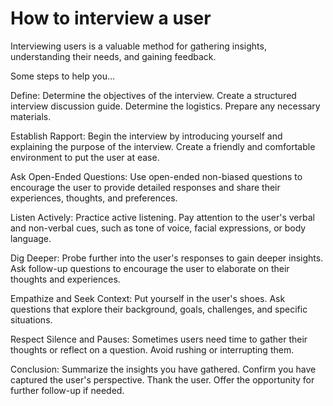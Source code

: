 # How to interview a user

Interviewing users is a valuable method for gathering insights, understanding their needs, and gaining feedback.

Some steps to help you…

Define: Determine the objectives of the interview. Create a structured interview discussion guide. Determine the logistics. Prepare any necessary materials.

Establish Rapport: Begin the interview by introducing yourself and explaining the purpose of the interview. Create a friendly and comfortable environment to put the user at ease.

Ask Open-Ended Questions: Use open-ended non-biased questions to encourage the user to provide detailed responses and share their experiences, thoughts, and preferences.

Listen Actively: Practice active listening. Pay attention to the user's verbal and non-verbal cues, such as tone of voice, facial expressions, or body language.

Dig Deeper: Probe further into the user's responses to gain deeper insights. Ask follow-up questions to encourage the user to elaborate on their thoughts and experiences.

Empathize and Seek Context: Put yourself in the user's shoes. Ask questions that explore their background, goals, challenges, and specific situations.

Respect Silence and Pauses: Sometimes users need time to gather their thoughts or reflect on a question. Avoid rushing or interrupting them.

Conclusion: Summarize the insights you have gathered. Confirm you have captured the user's perspective. Thank the user. Offer the opportunity for further follow-up if needed.
